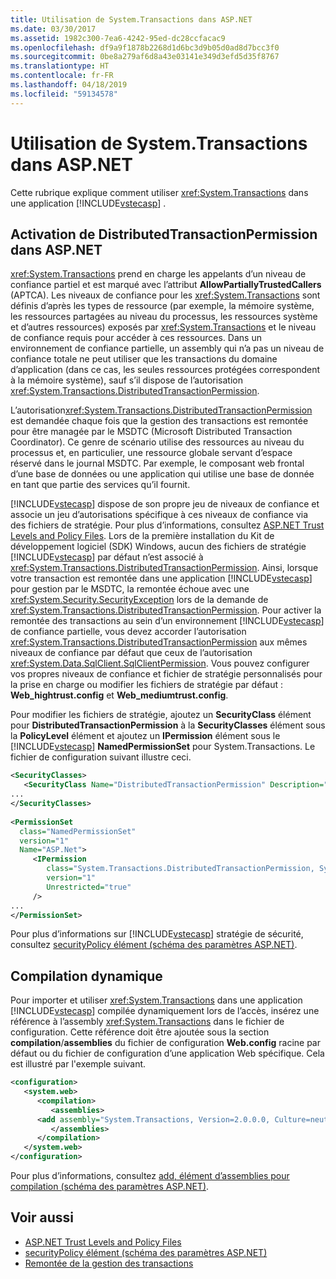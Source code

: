 ```yaml
---
title: Utilisation de System.Transactions dans ASP.NET
ms.date: 03/30/2017
ms.assetid: 1982c300-7ea6-4242-95ed-dc28ccfacac9
ms.openlocfilehash: df9a9f1878b2268d1d6bc3d9b05d0ad8d7bcc3f0
ms.sourcegitcommit: 0be8a279af6d8a43e03141e349d3efd5d35f8767
ms.translationtype: HT
ms.contentlocale: fr-FR
ms.lasthandoff: 04/18/2019
ms.locfileid: "59134578"
---
```

# <a name="using-systemtransactions-in-aspnet"></a>Utilisation de System.Transactions dans ASP.NET
Cette rubrique explique comment utiliser <xref:System.Transactions> dans une application [!INCLUDE[vstecasp](../../../../includes/vstecasp-md.md)] .  
  
## <a name="enable-distributedtransactionpermission-in-aspnet"></a>Activation de DistributedTransactionPermission dans ASP.NET  
 <xref:System.Transactions> prend en charge les appelants d’un niveau de confiance partiel et est marqué avec l’attribut **AllowPartiallyTrustedCallers** (APTCA). Les niveaux de confiance pour les <xref:System.Transactions> sont définis d’après les types de ressource (par exemple, la mémoire système, les ressources partagées au niveau du processus, les ressources système et d’autres ressources) exposés par <xref:System.Transactions> et le niveau de confiance requis pour accéder à ces ressources. Dans un environnement de confiance partielle, un assembly qui n’a pas un niveau de confiance totale ne peut utiliser que les transactions du domaine d’application (dans ce cas, les seules ressources protégées correspondent à la mémoire système), sauf s’il dispose de l’autorisation <xref:System.Transactions.DistributedTransactionPermission>.  
  
 L’autorisation<xref:System.Transactions.DistributedTransactionPermission> est demandée chaque fois que la gestion des transactions est remontée pour être managée par le MSDTC (Microsoft Distributed Transaction Coordinator). Ce genre de scénario utilise des ressources au niveau du processus et, en particulier, une ressource globale servant d’espace réservé dans le journal MSDTC. Par exemple, le composant web frontal d’une base de données ou une application qui utilise une base de donnée en tant que partie des services qu’il fournit.  
  
 [!INCLUDE[vstecasp](../../../../includes/vstecasp-md.md)] dispose de son propre jeu de niveaux de confiance et associe un jeu d’autorisations spécifique à ces niveaux de confiance via des fichiers de stratégie. Pour plus d’informations, consultez [ASP.NET Trust Levels and Policy Files](https://docs.microsoft.com/previous-versions/aspnet/wyts434y(v=vs.100)). Lors de la première installation du Kit de développement logiciel (SDK) Windows, aucun des fichiers de stratégie [!INCLUDE[vstecasp](../../../../includes/vstecasp-md.md)] par défaut n’est associé à <xref:System.Transactions.DistributedTransactionPermission>. Ainsi, lorsque votre transaction est remontée dans une application [!INCLUDE[vstecasp](../../../../includes/vstecasp-md.md)] pour gestion par le MSDTC, la remontée échoue avec une <xref:System.Security.SecurityException> lors de la demande de <xref:System.Transactions.DistributedTransactionPermission>. Pour activer la remontée des transactions au sein d’un environnement [!INCLUDE[vstecasp](../../../../includes/vstecasp-md.md)] de confiance partielle, vous devez accorder l’autorisation <xref:System.Transactions.DistributedTransactionPermission> aux mêmes niveaux de confiance par défaut que ceux de l’autorisation <xref:System.Data.SqlClient.SqlClientPermission>. Vous pouvez configurer vos propres niveaux de confiance et fichier de stratégie personnalisés pour la prise en charge ou modifier les fichiers de stratégie par défaut : **Web_hightrust.config** et **Web_mediumtrust.config**.  
  
 Pour modifier les fichiers de stratégie, ajoutez un **SecurityClass** élément pour **DistributedTransactionPermission** à la **SecurityClasses** élément sous la  **PolicyLevel** élément et ajoutez un **IPermission** élément sous le [!INCLUDE[vstecasp](../../../../includes/vstecasp-md.md)] **NamedPermissionSet** pour System.Transactions. Le fichier de configuration suivant illustre ceci.  
  
```xml  
<SecurityClasses>  
   <SecurityClass Name="DistributedTransactionPermission" Description="System.Transactions.DistributedTransactionPermission, System.Transactions, Version=2.0.0.0, Culture=neutral, PublicKeyToken=b77a5c561934e089"/>  
...  
</SecurityClasses>  
  
<PermissionSet  
  class="NamedPermissionSet"  
  version="1"  
  Name="ASP.Net">  
     <IPermission  
        class="System.Transactions.DistributedTransactionPermission, System.Transactions, Version=2.0.0.0, Culture=neutral, PublicKeyToken=b77a5c561934e089"  
        version="1"  
        Unrestricted="true"  
     />  
...  
</PermissionSet>  
```  
  
 Pour plus d’informations sur [!INCLUDE[vstecasp](../../../../includes/vstecasp-md.md)] stratégie de sécurité, consultez [securityPolicy élément (schéma des paramètres ASP.NET)](https://docs.microsoft.com/previous-versions/dotnet/netframework-4.0/zhs35b56(v=vs.100)).  
  
## <a name="dynamic-compilation"></a>Compilation dynamique  
 Pour importer et utiliser <xref:System.Transactions> dans une application [!INCLUDE[vstecasp](../../../../includes/vstecasp-md.md)] compilée dynamiquement lors de l’accès, insérez une référence à l’assembly <xref:System.Transactions> dans le fichier de configuration. Cette référence doit être ajoutée sous la section **compilation**/**assemblies** du fichier de configuration **Web.config** racine par défaut ou du fichier de configuration d’une application Web spécifique. Cela est illustré par l'exemple suivant.  
  
```xml  
<configuration>  
   <system.web>  
      <compilation>  
         <assemblies>  
      <add assembly="System.Transactions, Version=2.0.0.0, Culture=neutral, PublicKeyToken=b77a5c561934e089" />  
         </assemblies>  
      </compilation>  
   </system.web>  
</configuration>  
```  
  
 Pour plus d’informations, consultez [add, élément d’assemblies pour compilation (schéma des paramètres ASP.NET)](https://docs.microsoft.com/previous-versions/dotnet/netframework-4.0/37e2zyhb(v=vs.100)).  
  
## <a name="see-also"></a>Voir aussi

- [ASP.NET Trust Levels and Policy Files](https://docs.microsoft.com/previous-versions/aspnet/wyts434y(v=vs.100))
- [securityPolicy élément (schéma des paramètres ASP.NET)](https://docs.microsoft.com/previous-versions/dotnet/netframework-4.0/zhs35b56(v=vs.100))
- [Remontée de la gestion des transactions](../../../../docs/framework/data/transactions/transaction-management-escalation.md)

